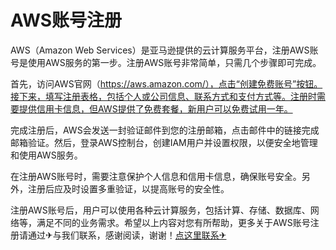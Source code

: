 # AWS账号注册

AWS（Amazon Web Services）是亚马逊提供的云计算服务平台，注册AWS账号是使用AWS服务的第一步。注册AWS账号非常简单，只需几个步骤即可完成。

首先，访问AWS官网（https://aws.amazon.com/），点击“创建免费账号”按钮。接下来，填写注册表格，包括个人或公司信息、联系方式和支付方式等。注册时需要提供信用卡信息，但AWS提供了免费套餐，新用户可以免费试用一年。

完成注册后，AWS会发送一封验证邮件到您的注册邮箱，点击邮件中的链接完成邮箱验证。然后，登录AWS控制台，创建IAM用户并设置权限，以便安全地管理和使用AWS服务。

在注册AWS账号时，需要注意保护个人信息和信用卡信息，确保账号安全。另外，注册后应及时设置多重验证，以提高账号的安全性。

注册AWS账号后，用户可以使用各种云计算服务，包括计算、存储、数据库、网络等，满足不同的业务需求。希望以上内容对您有所帮助，更多关于AWS账号注册请通过✈与我们联系，感谢阅读，谢谢！[点这里联系✈](https://k02.cc)